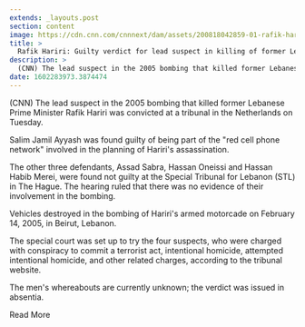 ```yaml
--- 
extends: _layouts.post 
section: content 
image: https://cdn.cnn.com/cnnnext/dam/assets/200818042859-01-rafik-hariri-killing-verdict-restricted-super-tease.jpg 
title: > 
  Rafik Hariri: Guilty verdict for lead suspect in killing of former Lebanese prime minister 
description: > 
  (CNN) The lead suspect in the 2005 bombing that killed former Lebanese Prime Minister Rafik Hariri was convicted at a tribunal in the Netherlands on Tuesday.Salim Jamil Ayyash was found guilty of being part of the "red cell phone network" involved in the planning of Hariri's assassination.The other three defendants, Assad Sabra, Hassan Oneissi and Hassan Habib Merei, were found not guilty at the Special Tribunal for Lebanon (STL) in The Hague.Vehicles destroyed in the bombing of Hariri's armed motorcade on February 14, 2005, in Beirut, Lebanon.The special court was set up to try the four suspects, who were charged with conspiracy to commit a terrorist act, intentional homicide, attempted intentional homicide, and other related charges, according to the tribunal website. 
date: 1602283973.3874474 
--- 
```

(CNN) The lead suspect in the 2005 bombing that killed former Lebanese Prime Minister Rafik Hariri was convicted at a tribunal in the Netherlands on Tuesday.

Salim Jamil Ayyash was found guilty of being part of the "red cell phone network" involved in the planning of Hariri's assassination.

The other three defendants, Assad Sabra, Hassan Oneissi and Hassan Habib Merei, were found not guilty at the Special Tribunal for Lebanon (STL) in The Hague. The hearing ruled that there was no evidence of their involvement in the bombing.

Vehicles destroyed in the bombing of Hariri's armed motorcade on February 14, 2005, in Beirut, Lebanon.

The special court was set up to try the four suspects, who were charged with conspiracy to commit a terrorist act, intentional homicide, attempted intentional homicide, and other related charges, according to the tribunal website.

The men's whereabouts are currently unknown; the verdict was issued in absentia.

Read More